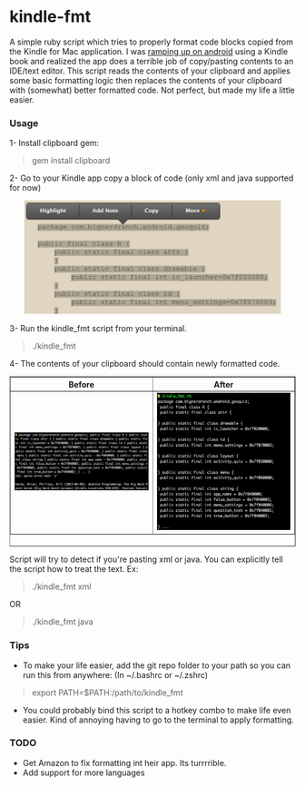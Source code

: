 kindle-fmt
======

A simple ruby script which tries to properly format code blocks copied from the Kindle for Mac application. I was
[ramping up on android](http://www.amazon.com/Android-Programming-Ranch-Guide-Guides/dp/0321804333/ref=sr_1_1?ie=UTF8&qid=1377372660&sr=8-1&keywords=android+programming) using a Kindle book and realized the app does a terrible job of copy/pasting contents to an IDE/text
editor. This script reads the contents of your clipboard and applies some basic formatting logic then replaces the contents
of your clipboard with (somewhat) better formatted code. Not perfect, but made my life a little easier.

### Usage
1- Install clipboard gem:
> gem install clipboard

2- Go to your Kindle app copy a block of code (only xml and java supported for now)
<center><img src="/help/1_copy.png" height="200px"/></center>

3- Run the kindle_fmt script from your terminal.
> ./kindle_fmt

4- The contents of your clipboard should contain newly formatted code.
<table border="1" height="300px">
<tr>
<th>Before</th>
<th>After</th>
</tr>
<tr>
<td width="50%"><center><img src="/help/3_bad.png" /></center></td>
<td width="50%"><center><img src="/help/2_paste.png" /></center></td>
</tr>
</table>

Script will try to detect if you're pasting xml or java. You can explicitly tell the script how to treat the text. Ex:
> ./kindle_fmt xml

OR

> ./kindle_fmt java

### Tips
- To make your life easier, add the git repo folder to your path so you can run this from anywhere:
(In ~/.bashrc or ~/.zshrc)
> export PATH=$PATH:/path/to/kindle_fmt

- You could probably bind this script to a hotkey combo to make life even easier. Kind of annoying having to go to the
terminal to apply formatting.

### TODO
- Get Amazon to fix formatting int heir app. Its turrrrible.
- Add support for more languages

